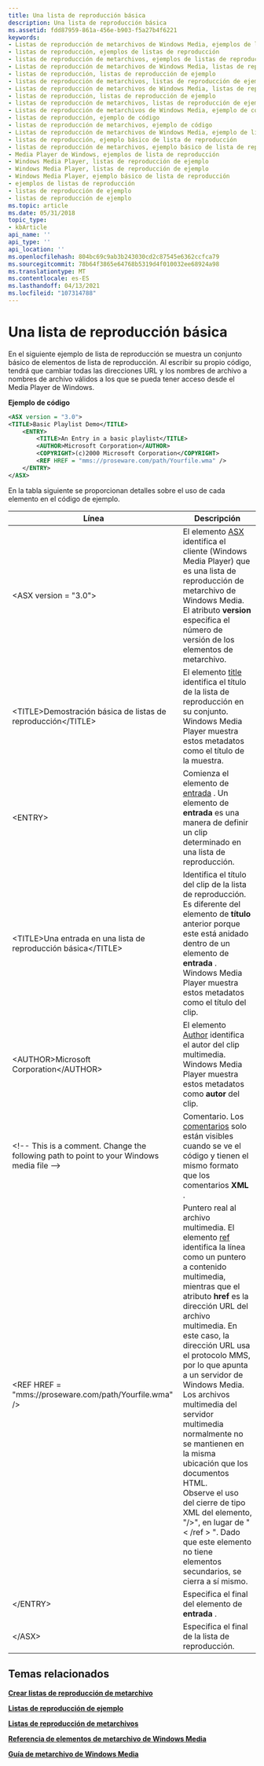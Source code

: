```yaml
---
title: Una lista de reproducción básica
description: Una lista de reproducción básica
ms.assetid: fdd87959-861a-456e-b903-f5a27b4f6221
keywords:
- Listas de reproducción de metarchivos de Windows Media, ejemplos de listas de reproducción
- listas de reproducción, ejemplos de listas de reproducción
- listas de reproducción de metarchivos, ejemplos de listas de reproducción
- Listas de reproducción de metarchivos de Windows Media, listas de reproducción de ejemplo
- listas de reproducción, listas de reproducción de ejemplo
- listas de reproducción de metarchivos, listas de reproducción de ejemplo
- Listas de reproducción de metarchivos de Windows Media, listas de reproducción de ejemplo
- listas de reproducción, listas de reproducción de ejemplo
- listas de reproducción de metarchivos, listas de reproducción de ejemplo
- Listas de reproducción de metarchivos de Windows Media, ejemplo de código
- listas de reproducción, ejemplo de código
- listas de reproducción de metarchivos, ejemplo de código
- Listas de reproducción de metarchivos de Windows Media, ejemplo de lista de reproducción básica
- listas de reproducción, ejemplo básico de lista de reproducción
- listas de reproducción de metarchivos, ejemplo básico de lista de reproducción
- Media Player de Windows, ejemplos de lista de reproducción
- Windows Media Player, listas de reproducción de ejemplo
- Windows Media Player, listas de reproducción de ejemplo
- Windows Media Player, ejemplo básico de lista de reproducción
- ejemplos de listas de reproducción
- listas de reproducción de ejemplo
- listas de reproducción de ejemplo
ms.topic: article
ms.date: 05/31/2018
topic_type:
- kbArticle
api_name: ''
api_type: ''
api_location: ''
ms.openlocfilehash: 804bc69c9ab3b243030cd2c87545e6362ccfca79
ms.sourcegitcommit: 78b64f3865e64768b5319d4f010032ee68924a98
ms.translationtype: MT
ms.contentlocale: es-ES
ms.lasthandoff: 04/13/2021
ms.locfileid: "107314788"
---
```

# <a name="a-basic-playlist"></a>Una lista de reproducción básica

En el siguiente ejemplo de lista de reproducción se muestra un conjunto básico de elementos de lista de reproducción. Al escribir su propio código, tendrá que cambiar todas las direcciones URL y los nombres de archivo a nombres de archivo válidos a los que se pueda tener acceso desde el Media Player de Windows.

**Ejemplo de código**


```XML
<ASX version = "3.0">
<TITLE>Basic Playlist Demo</TITLE>
    <ENTRY>
        <TITLE>An Entry in a basic playlist</TITLE>
        <AUTHOR>Microsoft Corporation</AUTHOR>
        <COPYRIGHT>(c)2000 Microsoft Corporation</COPYRIGHT>
        <REF HREF = "mms://proseware.com/path/Yourfile.wma" />
    </ENTRY>
</ASX>

```



En la tabla siguiente se proporcionan detalles sobre el uso de cada elemento en el código de ejemplo.



| Línea                                                                                            | Descripción                                                                                                                                                                                                                                                                                                                                                                                                                                                                                                                                                    |
|-------------------------------------------------------------------------------------------------|----------------------------------------------------------------------------------------------------------------------------------------------------------------------------------------------------------------------------------------------------------------------------------------------------------------------------------------------------------------------------------------------------------------------------------------------------------------------------------------------------------------------------------------------------------------|
| \<ASX version = "3.0">                                                                     | El elemento [ASX](asx-element.md) identifica el cliente (Windows Media Player) que es una lista de reproducción de metarchivo de Windows Media. El atributo **version** especifica el número de versión de los elementos de metarchivo.                                                                                                                                                                                                                                                                                                                                           |
| \<TITLE>Demostración básica de listas de reproducción\</TITLE>                                                  | El elemento [title](title-element--metafile.md) identifica el título de la lista de reproducción en su conjunto. Windows Media Player muestra estos metadatos como el título de la muestra.                                                                                                                                                                                                                                                                                                                                                                                               |
| \<ENTRY>                                                                                   | Comienza el elemento de [entrada](entry-element.md) . Un elemento de **entrada** es una manera de definir un clip determinado en una lista de reproducción.                                                                                                                                                                                                                                                                                                                                                                                                                                         |
| \<TITLE>Una entrada en una lista de reproducción básica\</TITLE>                                         | Identifica el título del clip de la lista de reproducción. Es diferente del elemento de **título** anterior porque este está anidado dentro de un elemento de **entrada** . Windows Media Player muestra estos metadatos como el título del clip.                                                                                                                                                                                                                                                                                                                                         |
| \<AUTHOR>Microsoft Corporation\</AUTHOR>                                              | El elemento [Author](author-element.md) identifica el autor del clip multimedia. Windows Media Player muestra estos metadatos como **autor** del clip.                                                                                                                                                                                                                                                                                                                                                                                                         |
| \<!-- This is a comment. Change the following path to point to your Windows media file --> | Comentario. Los [comentarios](comments.md) solo están visibles cuando se ve el código y tienen el mismo formato que los comentarios **XML** .                                                                                                                                                                                                                                                                                                                                                                                                                                  |
| \<REF HREF = "mms://proseware.com/path/Yourfile.wma" />                                    | Puntero real al archivo multimedia. El elemento [ref](ref-element.md) identifica la línea como un puntero a contenido multimedia, mientras que el atributo **href** es la dirección URL del archivo multimedia. En este caso, la dirección URL usa el protocolo MMS, por lo que apunta a un servidor de Windows Media. Los archivos multimedia del servidor multimedia normalmente no se mantienen en la misma ubicación que los documentos HTML.<br/> Observe el uso del cierre de tipo XML del elemento, "/>", en lugar de " &lt; /ref &gt; ". Dado que este elemento no tiene elementos secundarios, se cierra a sí mismo.<br/> |
| \</ENTRY>                                                                                  | Especifica el final del elemento de **entrada** .                                                                                                                                                                                                                                                                                                                                                                                                                                                                                                                    |
| \</ASX>                                                                                    | Especifica el final de la lista de reproducción.                                                                                                                                                                                                                                                                                                                                                                                                                                                                                                                             |



 

## <a name="related-topics"></a>Temas relacionados

<dl> <dt>

[**Crear listas de reproducción de metarchivo**](creating-metafile-playlists.md)
</dt> <dt>

[**Listas de reproducción de ejemplo**](example-playlists.md)
</dt> <dt>

[**Listas de reproducción de metarchivos**](metafile-playlists.md)
</dt> <dt>

[**Referencia de elementos de metarchivo de Windows Media**](windows-media-metafile-elements-reference.md)
</dt> <dt>

[**Guía de metarchivo de Windows Media**](windows-media-metafile-guide.md)
</dt> </dl>

 

 






